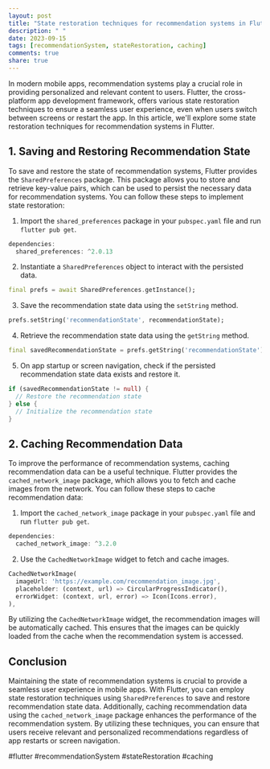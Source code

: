 ```yaml
---
layout: post
title: "State restoration techniques for recommendation systems in Flutter"
description: " "
date: 2023-09-15
tags: [recommendationSystem, stateRestoration, caching]
comments: true
share: true
---
```


In modern mobile apps, recommendation systems play a crucial role in providing personalized and relevant content to users. Flutter, the cross-platform app development framework, offers various state restoration techniques to ensure a seamless user experience, even when users switch between screens or restart the app. In this article, we'll explore some state restoration techniques for recommendation systems in Flutter.

## 1. Saving and Restoring Recommendation State

To save and restore the state of recommendation systems, Flutter provides the `SharedPreferences` package. This package allows you to store and retrieve key-value pairs, which can be used to persist the necessary data for recommendation systems. You can follow these steps to implement state restoration:

1. Import the `shared_preferences` package in your `pubspec.yaml` file and run `flutter pub get`.

```dart
dependencies:
  shared_preferences: ^2.0.13
```

2. Instantiate a `SharedPreferences` object to interact with the persisted data.

```dart
final prefs = await SharedPreferences.getInstance();
```

3. Save the recommendation state data using the `setString` method.

```dart
prefs.setString('recommendationState', recommendationState);
```

4. Retrieve the recommendation state data using the `getString` method.

```dart
final savedRecommendationState = prefs.getString('recommendationState');
```

5. On app startup or screen navigation, check if the persisted recommendation state data exists and restore it.

```dart
if (savedRecommendationState != null) {
  // Restore the recommendation state
} else {
  // Initialize the recommendation state
}
```

## 2. Caching Recommendation Data

To improve the performance of recommendation systems, caching recommendation data can be a useful technique. Flutter provides the `cached_network_image` package, which allows you to fetch and cache images from the network. You can follow these steps to cache recommendation data:

1. Import the `cached_network_image` package in your `pubspec.yaml` file and run `flutter pub get`.

```dart
dependencies:
  cached_network_image: ^3.2.0
```

2. Use the `CachedNetworkImage` widget to fetch and cache images.

```dart
CachedNetworkImage(
  imageUrl: 'https://example.com/recommendation_image.jpg',
  placeholder: (context, url) => CircularProgressIndicator(),
  errorWidget: (context, url, error) => Icon(Icons.error),
),
```

By utilizing the `CachedNetworkImage` widget, the recommendation images will be automatically cached. This ensures that the images can be quickly loaded from the cache when the recommendation system is accessed.

## Conclusion

Maintaining the state of recommendation systems is crucial to provide a seamless user experience in mobile apps. With Flutter, you can employ state restoration techniques using `SharedPreferences` to save and restore recommendation state data. Additionally, caching recommendation data using the `cached_network_image` package enhances the performance of the recommendation system. By utilizing these techniques, you can ensure that users receive relevant and personalized recommendations regardless of app restarts or screen navigation.

#flutter #recommendationSystem #stateRestoration #caching